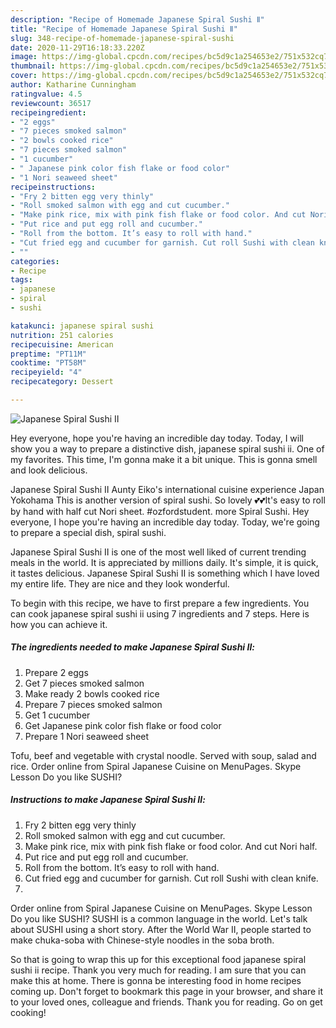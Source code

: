```yaml
---
description: "Recipe of Homemade Japanese Spiral Sushi Ⅱ"
title: "Recipe of Homemade Japanese Spiral Sushi Ⅱ"
slug: 348-recipe-of-homemade-japanese-spiral-sushi
date: 2020-11-29T16:18:33.220Z
image: https://img-global.cpcdn.com/recipes/bc5d9c1a254653e2/751x532cq70/japanese-spiral-sushi-ⅱ-recipe-main-photo.jpg
thumbnail: https://img-global.cpcdn.com/recipes/bc5d9c1a254653e2/751x532cq70/japanese-spiral-sushi-ⅱ-recipe-main-photo.jpg
cover: https://img-global.cpcdn.com/recipes/bc5d9c1a254653e2/751x532cq70/japanese-spiral-sushi-ⅱ-recipe-main-photo.jpg
author: Katharine Cunningham
ratingvalue: 4.5
reviewcount: 36517
recipeingredient:
- "2 eggs"
- "7 pieces smoked salmon"
- "2 bowls cooked rice"
- "7 pieces smoked salmon"
- "1 cucumber"
- " Japanese pink color fish flake or food color"
- "1 Nori seaweed sheet"
recipeinstructions:
- "Fry 2 bitten egg very thinly"
- "Roll smoked salmon with egg and cut cucumber."
- "Make pink rice, mix with pink fish flake or food color. And cut Nori half."
- "Put rice and put egg roll and cucumber."
- "Roll from the bottom. It’s easy to roll with hand."
- "Cut fried egg and cucumber for garnish. Cut roll Sushi with clean knife."
- ""
categories:
- Recipe
tags:
- japanese
- spiral
- sushi

katakunci: japanese spiral sushi 
nutrition: 251 calories
recipecuisine: American
preptime: "PT11M"
cooktime: "PT58M"
recipeyield: "4"
recipecategory: Dessert

---
```



![Japanese Spiral Sushi Ⅱ](https://img-global.cpcdn.com/recipes/bc5d9c1a254653e2/751x532cq70/japanese-spiral-sushi-ⅱ-recipe-main-photo.jpg)

Hey everyone, hope you're having an incredible day today. Today, I will show you a way to prepare a distinctive dish, japanese spiral sushi ⅱ. One of my favorites. This time, I'm gonna make it a bit unique. This is gonna smell and look delicious.

Japanese Spiral Sushi Ⅱ Aunty Eiko&#39;s international cuisine experience Japan Yokohama This is another version of spiral sushi. So lovely 💕💕It&#39;s easy to roll by hand with half cut Nori sheet. #ozfordstudent. more Spiral Sushi. Hey everyone, I hope you&#39;re having an incredible day today. Today, we&#39;re going to prepare a special dish, spiral sushi.

Japanese Spiral Sushi Ⅱ is one of the most well liked of current trending meals in the world. It is appreciated by millions daily. It's simple, it is quick, it tastes delicious. Japanese Spiral Sushi Ⅱ is something which I have loved my entire life. They are nice and they look wonderful.


To begin with this recipe, we have to first prepare a few ingredients. You can cook japanese spiral sushi ⅱ using 7 ingredients and 7 steps. Here is how you can achieve it.

<!--inarticleads1-->

##### The ingredients needed to make Japanese Spiral Sushi Ⅱ:

1. Prepare 2 eggs
1. Get 7 pieces smoked salmon
1. Make ready 2 bowls cooked rice
1. Prepare 7 pieces smoked salmon
1. Get 1 cucumber
1. Get  Japanese pink color fish flake or food color
1. Prepare 1 Nori seaweed sheet


Tofu, beef and vegetable with crystal noodle. Served with soup, salad and rice. Order online from Spiral Japanese Cuisine on MenuPages. Skype Lesson Do you like SUSHI? 

<!--inarticleads2-->

##### Instructions to make Japanese Spiral Sushi Ⅱ:

1. Fry 2 bitten egg very thinly
1. Roll smoked salmon with egg and cut cucumber.
1. Make pink rice, mix with pink fish flake or food color. And cut Nori half.
1. Put rice and put egg roll and cucumber.
1. Roll from the bottom. It’s easy to roll with hand.
1. Cut fried egg and cucumber for garnish. Cut roll Sushi with clean knife.
1. 


Order online from Spiral Japanese Cuisine on MenuPages. Skype Lesson Do you like SUSHI? SUSHI is a common language in the world. Let&#39;s talk about SUSHI using a short story. After the World War Ⅱ, people started to make chuka-soba with Chinese-style noodles in the soba broth. 

So that is going to wrap this up for this exceptional food japanese spiral sushi ⅱ recipe. Thank you very much for reading. I am sure that you can make this at home. There is gonna be interesting food in home recipes coming up. Don't forget to bookmark this page in your browser, and share it to your loved ones, colleague and friends. Thank you for reading. Go on get cooking!
